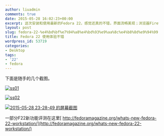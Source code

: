 ```yaml
---
author: liuadmin
comments: true
date: 2015-05-28 16:02:23+00:00
excerpt: 这次安装和使用最新的Fedora 22，感觉还真的不错，界面流畅美观；浏览器Firefox的字体也有很大改进。文件浏览器的图标和操作都很好。感觉Linux桌面做的越来越好了。
layout: post
slug: fedora-22-%e4%bd%bf%e7%94%a8%e4%bd%93%e9%aa%8c%e4%b8%8d%e9%94%99
title: Fedora 22 使用体验不错
wordpress_id: 53719
categories:
- Desktop
tags:
- '22'
- fedora
---
```


下面是随手的几个截图。

[![ss01](http://cdn1.martinliu.cn/wp-content/uploads/2015/05/ss01-1024x576.jpg)](http://cdn1.martinliu.cn/wp-content/uploads/2015/05/ss01.jpg)

[![ss02](http://cdn1.martinliu.cn/wp-content/uploads/2015/05/ss02-1024x576.jpg)](http://cdn1.martinliu.cn/wp-content/uploads/2015/05/ss02.jpg)

[![2015-05-28 23-28-49 的屏幕截图](http://cdn1.martinliu.cn/wp-content/uploads/2015/05/2015-05-28-23-28-49-的屏幕截图1-1024x576.png)](http://cdn1.martinliu.cn/wp-content/uploads/2015/05/2015-05-28-23-28-49-的屏幕截图1.png)

一部分F22新功能评测在这里[ http://fedoramagazine.org/whats-new-fedora-22-workstation/](http://fedoramagazine.org/whats-new-fedora-22-workstation/)


